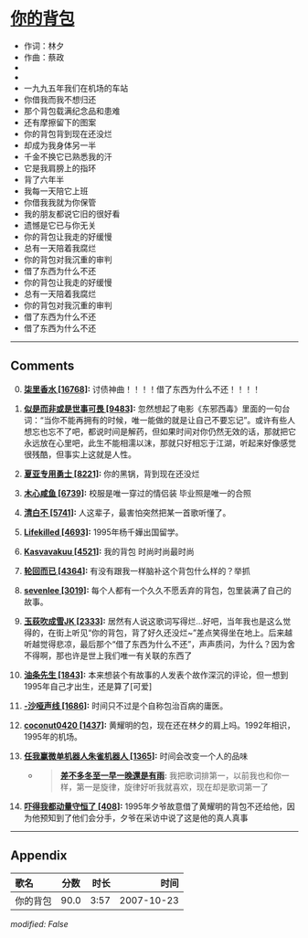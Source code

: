 # [你的背包](https://music.163.com/song?id=65334)

* 作词：林夕
* 作曲：蔡政
*
*
* 一九九五年我们在机场的车站
* 你借我而我不想归还
* 那个背包载满纪念品和患难
* 还有摩擦留下的图案
* 你的背包背到现在还没烂
* 却成为我身体另一半
* 千金不换它已熟悉我的汗
* 它是我肩膀上的指环
* 背了六年半
* 我每一天陪它上班
* 你借我我就为你保管
* 我的朋友都说它旧的很好看
* 遗憾是它已与你无关
* 你的背包让我走的好缓慢
* 总有一天陪着我腐烂
* 你的背包对我沉重的审判
* 借了东西为什么不还
* 你的背包让我走的好缓慢
* 总有一天陪着我腐烂
* 你的背包对我沉重的审判
* 借了东西为什么不还
* 借了东西为什么不还


---

## Comments
0. **[柒里香水 \[16768\]](https://music.163.com/#/user/home?id=30568654):** 讨债神曲！！！！借了东西为什么不还！！！！

1. **[似是而非或是世事可畏 \[9483\]](https://music.163.com/#/user/home?id=40249609):** 忽然想起了电影《东邪西毒》里面的一句台词：“当你不能再拥有的时候，唯一能做的就是让自己不要忘记”。或许有些人想忘也忘不了吧，都说时间是解药，但如果时间对你仍然无效的话，那就把它永远放在心里吧，此生不能相濡以沫，那就只好相忘于江湖，听起来好像感觉很残酷，但事实上这就是人性。

2. **[夏亚专用勇士 \[8221\]](https://music.163.com/#/user/home?id=40566756):** 你的黑锅，背到现在还没烂

3. **[木心咸鱼 \[6739\]](https://music.163.com/#/user/home?id=1784926):** 校服是唯一穿过的情侣装  毕业照是唯一的合照

4. **[清白不 \[5741\]](https://music.163.com/#/user/home?id=103329234):** 人这辈子，最害怕突然把某一首歌听懂了。

5. **[Lifekilled \[4693\]](https://music.163.com/#/user/home?id=113357215):** 1995年杨千嬅出国留学。

6. **[Kasvavakuu \[4521\]](https://music.163.com/#/user/home?id=28984253):** 我的背包 时尚时尚最时尚

7. **[轮回而已 \[4364\]](https://music.163.com/#/user/home?id=47098035):** 有没有跟我一样脑补这个背包什么样的？举抓

8. **[sevenlee \[3019\]](https://music.163.com/#/user/home?id=1815700):** 每个人都有一个久久不愿丢弃的背包，包里装满了自己的故事。

9. **[玉荻吹成雪JK \[2333\]](https://music.163.com/#/user/home?id=90489775):** 居然有人说这歌词写得烂…好吧，当年我也是这么觉得的，在街上听见“你的背包，背了好久还没烂~”差点笑得坐在地上。后来越听越觉得悲凉，最后那个“借了东西为什么不还”，声声质问，为什么？因为舍不得啊，那也许是世上我们唯一有关联的东西了

10. **[油条先生 \[1843\]](https://music.163.com/#/user/home?id=72494695):** 本来想装个有故事的人发表个故作深沉的评论，但一想到1995年自己才出生，还是算了[可爱]

11. **[-沙哑声线 \[1686\]](https://music.163.com/#/user/home?id=121140413):** 时间只不过是个自称包治百病的庸医。

12. **[coconut0420 \[1437\]](https://music.163.com/#/user/home?id=132126283):** 黄耀明的包，现在还在林夕的肩上吗。1992年相识，1995年的机场。

13. **[任我赢微单机器人朱雀机器人 \[1365\]](https://music.163.com/#/user/home?id=44601088):** 时间会改变一个人的品味
	* > **[差不多冬至一早一晚還是有雨](https://music.163.com/#/user/home?id=12894867):** 我把歌词排第一，以前我也和你一样，第一是旋律，旋律好听我就喜欢，现在却是歌词第一了

14. **[吓得我都动量守恒了 \[408\]](https://music.163.com/#/user/home?id=59773045):** 1995年夕爷故意借了黄耀明的背包不还给他，因为他预知到了他们会分手，夕爷在采访中说了这是他的真人真事



---

## Appendix

|歌名|分数|时长|时间|
|:---|:---:|---:|---:|
|你的背包|90.0|3:57|2007-10-23

*modified: False*